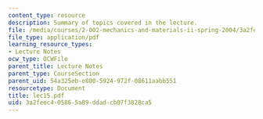 ```yaml
---
content_type: resource
description: Summary of topics covered in the lecture.
file: /media/courses/2-002-mechanics-and-materials-ii-spring-2004/3a2feec405865a89ddadcb07f3828ca5_lec15.pdf
file_type: application/pdf
learning_resource_types:
- Lecture Notes
ocw_type: OCWFile
parent_title: Lecture Notes
parent_type: CourseSection
parent_uid: 54a325eb-e800-5924-972f-08611aabb551
resourcetype: Document
title: lec15.pdf
uid: 3a2feec4-0586-5a89-ddad-cb07f3828ca5
---
```

